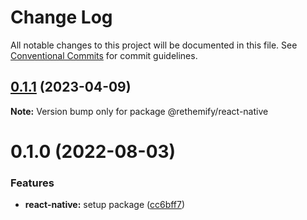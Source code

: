 # Change Log

All notable changes to this project will be documented in this file.
See [Conventional Commits](https://conventionalcommits.org) for commit guidelines.

## [0.1.1](https://github.com/aliexme/rethemify/compare/@rethemify/react-native@0.1.0...@rethemify/react-native@0.1.1) (2023-04-09)

**Note:** Version bump only for package @rethemify/react-native

# 0.1.0 (2022-08-03)

### Features

- **react-native:** setup package ([cc6bff7](https://github.com/aliexme/rethemify/commit/cc6bff741bb44f926655e943a4d2fc03fe7cc2a9))
